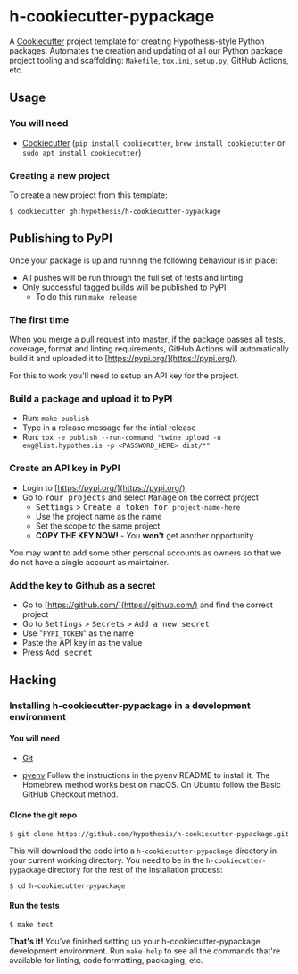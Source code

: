 # h-cookiecutter-pypackage

A [Cookiecutter](https://cookiecutter.readthedocs.io/) project template for
creating Hypothesis-style Python packages. Automates the creation and updating
of all our Python package project tooling and scaffolding: `Makefile`,
`tox.ini`, `setup.py`, GitHub Actions, etc.

Usage
-----

### You will need

* [Cookiecutter](https://cookiecutter.readthedocs.io/)
  (`pip install cookiecutter`, `brew install cookiecutter` or `sudo apt install
  cookiecutter`)

### Creating a new project

To create a new project from this template:

```terminal
$ cookiecutter gh:hypothesis/h-cookiecutter-pypackage
```

Publishing to PyPI
------------------

Once your package is up and running the following behaviour is in place:

 * All pushes will be run through the full set of tests and linting
 * Only successful tagged builds will be published to PyPI
    * To do this run `make release`

### The first time

When you merge a pull request into master, if the package passes all tests, coverage, format and linting
requirements, GitHub Actions will automatically build it and uploaded it to [https://pypi.org/](https://pypi.org/).

For this to work you'll need to setup an API key for the project.

### Build a package and upload it to PyPI

* Run: `make publish`
* Type in a release message for the intial release
* Run: `tox -e publish --run-command "twine upload -u eng@list.hypothes.is -p <PASSWORD_HERE> dist/*"`
  
### Create an API key in PyPI  

* Login to [https://pypi.org/](https://pypi.org/)
* Go to <kbd>Your projects</kbd> and select <kbd>Manage</kbd> on the correct project
  * <kbd>Settings</kbd> > <kbd>Create a token for `project-name-here`</kbd>
  * Use the project name as the name
  * Set the scope to the same project
  * __COPY THE KEY NOW!__ - You __won't__ get another opportunity

You may want to add some other personal accounts as owners so that we do not
have a single account as maintainer.

### Add the key to Github as a secret

* Go to [https://github.com/](https://github.com/) and find the correct project
* Go to <kbd>Settings</kbd> > <kbd>Secrets</kbd> > <kbd>Add a new secret</kbd>
* Use "`PYPI_TOKEN`" as the name
* Paste the API key in as the value
* Press <kbd>Add secret</kbd>

Hacking
-------

### Installing h-cookiecutter-pypackage in a development environment

#### You will need

* [Git](https://git-scm.com/)

* [pyenv](https://github.com/pyenv/pyenv)
  Follow the instructions in the pyenv README to install it.
  The Homebrew method works best on macOS.
  On Ubuntu follow the Basic GitHub Checkout method.

#### Clone the git repo

```terminal
$ git clone https://github.com/hypothesis/h-cookiecutter-pypackage.git
```

This will download the code into a `h-cookiecutter-pypackage` directory in your
current working directory. You need to be in the `h-cookiecutter-pypackage`
directory for the rest of the installation process:

```terminal
$ cd h-cookiecutter-pypackage
```

#### Run the tests

```terminal
$ make test
```

**That's it!** You’ve finished setting up your h-cookiecutter-pypackage
development environment. Run `make help` to see all the commands that're
available for linting, code formatting, packaging, etc.
